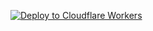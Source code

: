 [![Deploy to Cloudflare Workers](https://deploy.workers.cloudflare.com/button)](https://deploy.workers.cloudflare.com/?url=https://github.com/meqhunter/meq-tunnel-digitalocean)
